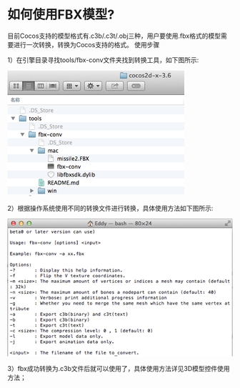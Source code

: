 # **如何使用FBX模型?** #

  目前Cocos支持的模型格式有.c3b/.c3t/.obj三种，用户要使用.fbx格式的模型需要进行一次转换，转换为Cocos支持的格式。
  使用步骤

  1）在引擎目录寻找tools/fbx-conv文件夹找到转换工具，如下图所示:
        
   ![image](res/image001.png) 

  2）根据操作系统使用不同的转换文件进行转换，具体使用方法如下图所示:

   ![image](res/image002.png) 


  3）fbx成功转换为.c3b文件后就可以使用了，具体使用方法详见3D模型控件使用方法；